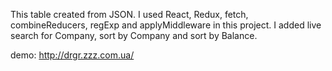 This table created from JSON. I used React, Redux, fetch, combineReducers, regExp and applyMiddleware in this project.
I added live search for Company, sort by Company and sort by Balance.

demo:  http://drgr.zzz.com.ua/
